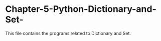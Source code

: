 # Chapter-5-Python-Dictionary-and-Set-
This file contains the programs related to Dictionary and Set.
